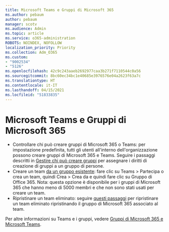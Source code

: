 ```yaml
---
title: Microsoft Teams e Gruppi di Microsoft 365
ms.author: pebaum
author: pebaum
manager: scotv
ms.audience: Admin
ms.topic: article
ms.service: o365-administration
ROBOTS: NOINDEX, NOFOLLOW
localization_priority: Priority
ms.collection: Adm_O365
ms.custom:
- "9002534"
- "5126"
ms.openlocfilehash: 42c9c243aaeb2692977caa3b271f7110544c0a56
ms.sourcegitcommit: 8bc60ec34bc1e40685e3976576e04a2623f63a7c
ms.translationtype: HT
ms.contentlocale: it-IT
ms.lasthandoff: 04/15/2021
ms.locfileid: "51833835"
---
```

# <a name="microsoft-teams-and-microsoft-365-groups"></a>Microsoft Teams e Gruppi di Microsoft 365

- Controllare chi può creare gruppi di Microsoft 365 o Teams: per impostazione predefinita, tutti gli utenti all'interno dell'organizzazione possono creare gruppi di Microsoft 365 e Teams. Seguire i passaggi descritti in [Gestire chi può creare gruppi](https://support.office.com/article/4c46c8cb-17d0-44b5-9776-005fced8e618) per assegnare i diritti di creazione di gruppi a un gruppo di persone.
- Creare un team [da un gruppo esistente](https://support.microsoft.com/office/24ec428e-40d7-4a1a-ab87-29be7d145865): fare clic su Teams > Partecipa o crea un team, quindi Crea > Crea da e quindi fare clic su Gruppo di Office 365. Nota: questa opzione è disponibile per i gruppi di Microsoft 365 che hanno meno di 5000 membri e che non sono stati usati per creare un team.
- Ripristinare un team eliminato: seguire [questi passaggi](https://docs.microsoft.com/microsoftteams/archive-or-delete-a-team#restore-a-deleted-team) per ripristinare un team eliminato ripristinando il gruppo di Microsoft 365 associato al team.

Per altre informazioni su Teams e i gruppi, vedere [Gruppi di Microsoft 365 e Microsoft Teams](https://docs.microsoft.com/microsoftteams/office-365-groups).
